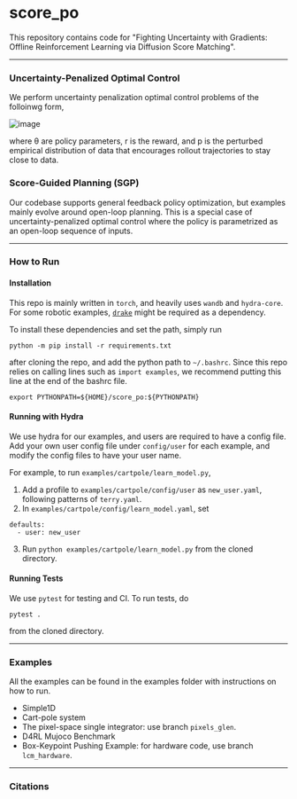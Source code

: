 # score_po
This repository contains code for "Fighting Uncertainty with Gradients: Offline Reinforcement Learning via Diffusion Score Matching".

---

### Uncertainty-Penalized Optimal Control

We perform uncertainty penalization optimal control problems of the folloinwg form,

![image](https://github.com/hjsuh94/score_po/assets/22463195/212bc05c-a59c-4ee0-9b95-14ffafd8fa5e)

where θ are policy parameters, r is the reward, and p is the perturbed empirical distribution of data that encourages rollout trajectories to stay close to data. 

### Score-Guided Planning (SGP)

Our codebase supports general feedback policy optimization, but examples mainly evolve around open-loop planning. This is a special case of uncertainty-penalized optimal control where the policy is parametrized as an open-loop sequence of inputs.

---

### How to Run 

#### Installation 
This repo is mainly written in `torch`, and heavily uses `wandb` and `hydra-core`. For some robotic examples, [`drake`](https://drake.mit.edu/) might be required as a dependency. 

To install these dependencies and set the path, simply run
```
python -m pip install -r requirements.txt
```
after cloning the repo, and add the python path to `~/.bashrc`. Since this repo relies on calling lines such as `import examples`, we recommend putting this line at the
end of the bashrc file. 
```
export PYTHONPATH=${HOME}/score_po:${PYTHONPATH}
```

#### Running with Hydra 
We use hydra for our examples, and users are required to have a config file. Add your own user config file under `config/user` for each example, and modify the config files to have your user name.

For example, to run `examples/cartpole/learn_model.py`, 
1. Add a profile to `examples/cartpole/config/user` as `new_user.yaml`, following patterns of `terry.yaml`.
2. In `examples/cartpole/config/learn_model.yaml`, set
```
defaults:
  - user: new_user
```
3. Run `python examples/cartpole/learn_model.py` from the cloned directory. 

#### Running Tests

We use `pytest` for testing and CI. To run tests, do
```
pytest .
```
from the cloned directory.
 
---

### Examples 

All the examples can be found in the examples folder with instructions on how to run.

- Simple1D 
- Cart-pole system 
- The pixel-space single integrator: use branch `pixels_glen`. 
- D4RL Mujoco Benchmark
- Box-Keypoint Pushing Example: for hardware code, use branch `lcm_hardware`. 

---

### Citations 

